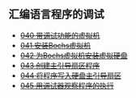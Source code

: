 ## 汇编语言程序的调试


* ~~[040 带调试功能的虚拟机](./040/)~~
* ~~[041 安装Bochs虚拟机](./041/)~~
* ~~[042 为Bochs虚拟机安装虚拟硬盘](./042/)~~
* ~~[043 创建主引导扇区程序](./043/)~~
* ~~[044 将程序写入硬盘主引导扇区](./044/)~~
* ~~[045 用调试器观察程序的执行](./045/)~~